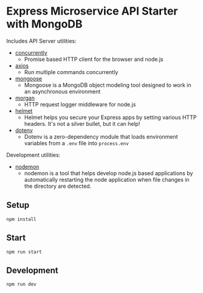 # Express Microservice API Starter with MongoDB

Includes API Server utilities:

- [concurrently](https://www.npmjs.com/package/concurrently)
  - Promise based HTTP client for the browser and node.js
- [axios](https://www.npmjs.com/package/axios)
  - Run multiple commands concurrently
- [mongoose](https://www.npmjs.com/package/mongoose)
  - Mongoose is a MongoDB object modeling tool designed to work in an asynchronous environment
- [morgan](https://www.npmjs.com/package/morgan)
  - HTTP request logger middleware for node.js
- [helmet](https://www.npmjs.com/package/helmet)
  - Helmet helps you secure your Express apps by setting various HTTP headers. It's not a silver bullet, but it can help!
- [dotenv](https://www.npmjs.com/package/dotenv)
  - Dotenv is a zero-dependency module that loads environment variables from a `.env` file into `process.env`

Development utilities:

- [nodemon](https://www.npmjs.com/package/nodemon)
  - nodemon is a tool that helps develop node.js based applications by automatically restarting the node application when file changes in the directory are detected.

## Setup

```
npm install
```

## Start

```
npm run start
```

## Development

```
npm run dev
```
